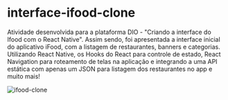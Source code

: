 # interface-ifood-clone
Atividade desenvolvida para a plataforma DIO - "Criando a interface do Ifood com o React Native". Assim sendo, foi apresentada a interface inicial do aplicativo iFood, com a listagem de restaurantes, banners e categorias. Utilizando React Native, os Hooks do React para controle de estado, React Navigation para roteamento de telas na aplicação e integrando a uma API estática com apenas um JSON para listagem dos restaurantes no app e muito mais! 


![ifood-clone](https://user-images.githubusercontent.com/97346690/155606688-ed2cc650-8dc9-4bc6-ae26-7dae6c5cfcc1.jpg)









